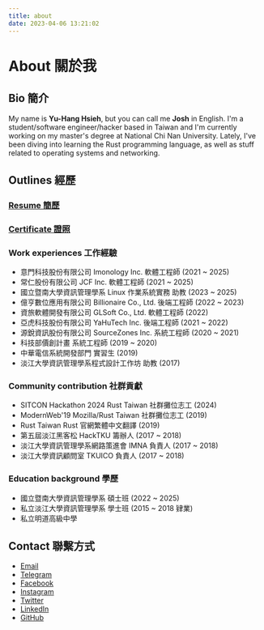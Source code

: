 ```yaml
---
title: about
date: 2023-04-06 13:21:02
---
```


# About 關於我

## Bio 簡介

My name is **Yu-Hang Hsieh**, but you can call me **Josh** in English. I'm a student/software engineer/hacker based in Taiwan and I'm currently working on my master's degree at National Chi Nan University. Lately, I've been diving into learning the Rust programming language, as well as stuff related to operating systems and networking.

## Outlines 經歷

### [Resume 簡歷](https://docs.google.com/document/d/13BsR44929g95YvRrmFVp-22UvrVIj23vPLmyfgTPv_M/edit?usp=drive_link)

### [Certificate 證照](https://www.linkedin.com/in/jtr860830/details/certifications/)

### Work experiences 工作經驗

- 意門科技股份有限公司 Imonology Inc. 軟體工程師 (2021 ~ 2025)
- 常仁股份有限公司 JCF Inc. 軟體工程師 (2021 ~ 2025)
- 國立暨南大學資訊管理學系 Linux 作業系統實務 助教 (2023 ~ 2025)
- 億亨數位應用有限公司 Billionaire Co., Ltd. 後端工程師 (2022 ~ 2023)
- 資旅軟體開發有限公司 GLSoft Co., Ltd. 軟體工程師 (2022)
- 亞虎科技股份有限公司 YaHuTech Inc. 後端工程師 (2021 ~ 2022)
- 源銳資訊股份有限公司 SourceZones Inc. 系統工程師 (2020 ~ 2021)
- 科技部價創計畫 系統工程師 (2019 ~ 2020)
- 中華電信系統開發部門 實習生 (2019)
- 淡江大學資訊管理學系程式設計工作坊 助教 (2017)

### Community contribution 社群貢獻

- SITCON Hackathon 2024 Rust Taiwan 社群攤位志工 (2024)
- ModernWeb'19 Mozilla/Rust Taiwan 社群攤位志工 (2019)
- Rust Taiwan Rust 官網繁體中文翻譯 (2019)
- 第五屆淡江黑客松 HackTKU 籌辦人 (2017 ~ 2018)
- 淡江大學資訊管理學系網路策進會 IMNA 負責人 (2017 ~ 2018)
- 淡江大學資訊顧問室 TKUICO 負責人 (2017 ~ 2018)

### Education background 學歷

- 國立暨南大學資訊管理學系 碩士班 (2022 ~ 2025)
- 私立淡江大學資訊管理學系 學士班 (2015 ~ 2018 肄業)
- 私立明道高級中學

## Contact 聯繫方式

- [Email](mailto:me@josh.tw)
- [Telegram](https://t.me/jtr860830)
- [Facebook](https://www.facebook.com/jtr860830)
- [Instagram](https://www.instagram.com/jtr860830)
- [Twitter](https://x.com/jtr860830)
- [LinkedIn](https://www.linkedin.com/in/jtr860830)
- [GitHub](http://github.com/jtr860830)
